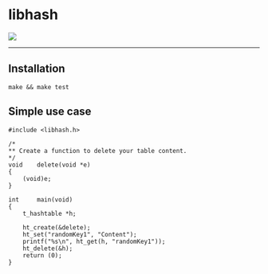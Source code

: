 # libhash

![](https://travis-ci.org/jlagneau/libhash.svg)

---

## Installation

    make && make test

## Simple use case

    #include <libhash.h>

    /*
    ** Create a function to delete your table content.
    */
    void    delete(void *e)
    {
        (void)e;
    }

    int     main(void)
    {
        t_hashtable *h;

        ht_create(&delete);
        ht_set("randomKey1", "Content");
        printf("%s\n", ht_get(h, "randomKey1"));
        ht_delete(&h);
        return (0);
    }
